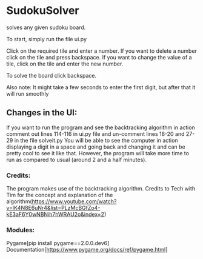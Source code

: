 # SudokuSolver
solves any given sudoku board. 

To start, simply run the file ui.py

Click on the required tile and enter a number. If you want to delete a number click on the tile and press backspace. If you want to change the
value of a tile, click on the tile and enter the new number.

To solve the board click backspace.

Also note: It might take a few seconds to enter the first digit, but after that it will run smoothly

## Changes in the UI: 
If you want to run the program and see the backtracking algorithm in action comment out lines 114-116 in ui.py file and un-comment lines 18-20 and 27-29 in the file
solveit.py
You will be able to see the computer in action displaying a digit in a space and going back and changing it and can be pretty cool to see it like that. However,
the program will take more time to run as compared to usual (around 2 and a half minutes).


### Credits:
The program makes use of the backtracking algorithm. Credits to Tech with Tim for the concept and explanation of the algorithm(https://www.youtube.com/watch?v=lK4N8E6uNr4&list=PLzMcBGfZo4-kE3aF6Y0wNBNih7hWRAU2o&index=2)

### Modules:
Pygame[pip install pygame==2.0.0.dev6]
Documentation[https://www.pygame.org/docs/ref/pygame.html]
              


